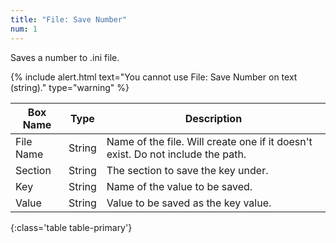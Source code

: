 ```yaml
---
title: "File: Save Number"
num: 1
---
```


Saves a number to .ini file.

{% include alert.html text="You cannot use File: Save Number on text (string)." type="warning" %} 

| Box Name | Type | Description | 
|-------|--------|--------
|File Name|	String	|Name of the file. Will create one if it doesn't exist. Do not include the path.
|Section|	String|	The section to save the key under.
|Key	|String	|Name of the value to be saved.
|Value|	String|	Value to be saved as the key value.
{:class='table table-primary'}









